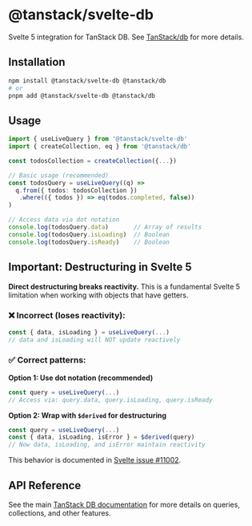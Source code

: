 # @tanstack/svelte-db

Svelte 5 integration for TanStack DB. See [TanStack/db](https://github.com/TanStack/db) for more details.

## Installation

```bash
npm install @tanstack/svelte-db @tanstack/db
# or
pnpm add @tanstack/svelte-db @tanstack/db
```

## Usage

```ts
import { useLiveQuery } from '@tanstack/svelte-db'
import { createCollection, eq } from '@tanstack/db'

const todosCollection = createCollection({...})

// Basic usage (recommended)
const todosQuery = useLiveQuery((q) =>
  q.from({ todos: todosCollection })
   .where(({ todos }) => eq(todos.completed, false))
)

// Access data via dot notation
console.log(todosQuery.data)       // Array of results
console.log(todosQuery.isLoading)  // Boolean
console.log(todosQuery.isReady)    // Boolean
```

## Important: Destructuring in Svelte 5

**Direct destructuring breaks reactivity.** This is a fundamental Svelte 5 limitation when working with objects that have getters.

### ❌ Incorrect (loses reactivity):

```ts
const { data, isLoading } = useLiveQuery(...)
// data and isLoading will NOT update reactively
```

### ✅ Correct patterns:

**Option 1: Use dot notation (recommended)**
```ts
const query = useLiveQuery(...)
// Access via: query.data, query.isLoading, query.isReady
```

**Option 2: Wrap with `$derived` for destructuring**
```ts
const query = useLiveQuery(...)
const { data, isLoading, isError } = $derived(query)
// Now data, isLoading, and isError maintain reactivity
```

This behavior is documented in [Svelte issue #11002](https://github.com/sveltejs/svelte/issues/11002).

## API Reference

See the main [TanStack DB documentation](https://github.com/TanStack/db) for more details on queries, collections, and other features.
